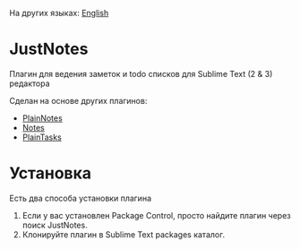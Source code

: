 На других языках: [English](https://github.com/sanykey/JustNotes/blob/master/README.md)

# JustNotes

Плагин для ведения заметок и todo списков для  Sublime Text (2 & 3) редактора 

Сделан на основе других плагинов: 
- [Plain​Notes](https://packagecontrol.io/packages/PlainNotes)
- [Notes](https://packagecontrol.io/packages/Notes)
- [Plain​Tasks](https://packagecontrol.io/packages/PlainTasks)

# Установка

Есть два способа установки плагина

1. Если у вас установлен Package Control, просто найдите плагин через поиск JustNotes.
2. Клонируйте плагин в Sublime Text packages каталог.
